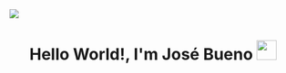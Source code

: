 <!--horizontal divider(gradiant)-->
<img src="https://user-images.githubusercontent.com/73097560/115834477-dbab4500-a447-11eb-908a-139a6edaec5c.gif">
<h1 align="center"><b>Hello World!, I'm José Bueno </b><img src="https://media.giphy.com/media/hvRJCLFzcasrR4ia7z/giphy.gif" width="35"></h1>
<br></br>
